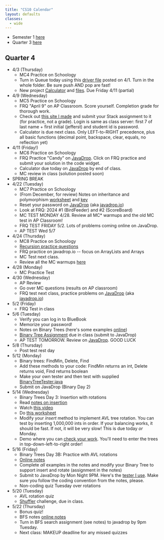 ```yaml
---
title: "CS10 Calendar"
layout: defaults
classes:
  - wide
---
```


- Semester 1 [here](./sem01.md)
- Quarter 3 [here](./q3.md)
## Quarter 4

- 4/3 (Thursday)
	- MC4 Practice on Schoology
	- Turn in Queue today using  this [driver file](../AP_shared/Queue/QueueDriver.java) posted on 4/1. Turn in the whole folder. Be sure push AND pop are fast!
	- New project [Calculator](../AP_shared/Calculator/calculator-instructions.html) and [files](../AP_shared/Calculator.zip). Due Friday 4/11 (partial)
- 4/9 (Wednesday)
	- MC5 Practice on Schoology
	- FRQ "April 9" on AP Classroom. Score yourself. Completion grade for thorough work.
	- Check out [this site I made](https://javadrop-io-019d03a56736.herokuapp.com/) and submit your Stack assignment to it (for practice, not a grade). Login is same as class server: first 7 of last name + first initial (jefferst) and student id is password.
	- Calculator is due next class. Only LEFT-to-RIGHT precedence, plus all basic functions (decimal point, backspace, clear, equals, no reflection yet)
- 4/11 (Friday!)
	- MC6 Practice on Schoology
	- FRQ Practice "Candy" on [JavaDrop](https://javadrop-io-019d03a56736.herokuapp.com/). Click on FRQ practice and submit your solution in the code widget.
	- Calculator due today on [JavaDrop](https://javadrop-io-019d03a56736.herokuapp.com/) by end of class.
	- MC review in class (solution posted soon)
- SPRING BREAK
- 4/22 (Tuesday)
    - MC7 Practice on Schoology
    - (From December, for review) Notes on inheritance and polymorphism [worksheet](../AP_shared/classes/TrickyPolymorphism.pdf) and [key](../AP_shared/classes/TrickyPolymorphismAnswers.pdf)
    - Reset your password on [JavaDrop](https://javadrop-io-019d03a56736.herokuapp.com/) (aka [javadrop.io](https://javadrop.io))
    - Look at FRQ: 2024 #1 (BirdFeeder) and #2 (ScoreBoard)
    - MC TEST MONDAY 4/28. Review all MC* warmups and the old MC test in AP Classroom!
    - FRQ TEST FRIDAY 5/2. Lots of problems coming online on JavaDrop.
    - AP TEST Wed 5/7
- 4/24 (Thursday)
    - MC8 Practice on Schoology
    - [Recursion practice questions](../AP_shared/monster2.pdf)
    - FRQ practice on javadrop.io -- focus on ArrayLists and Arrays
    - MC Test next class.
    - Review all the MC warmups [here](../AP_shared/quiz.html)
- 4/28 (Monday)
    - MC Practice Test
- 4/30 (Wednesday)
    - AP Review
    - Go over MC questions (results on AP classroom)
    - FRQ test next class, practice problems on [JavaDrop](https://javadrop-io-019d03a56736.herokuapp.com/) (aka [javadrop.io](https://javadrop.io))
- 5/2 (Friday)
    - FRQ Test in class
- 5/6 (Tuesday)
    - Verify you can log in to BlueBook
    - Memorize your password!
    - Notes on Binary Trees (here's some examples [online](https://courses.grainger.illinois.edu/cs225/sp2019/notes/bst/))
    - [Binary Tree Assignment](../AP_shared/BinaryTree/binary-tree-1.pdf) due in class (submit to JavaDrop)
    - AP TEST TOMORROW. Review on [JavaDrop](https://javadrop-io-019d03a56736.herokuapp.com/). GOOD LUCK
- 5/8 (Thursday)
    - Post test rest day
- 5/12 (Monday)
    - Binary trees: FindMin, Delete, Find
    - Add these methods to your code: FindMin returns an int, Delete returns void, Find returns boolean
    - Make your own tester and then test with supplied [BinaryTreeTester.java](../AP_shared/BinaryTree/BinaryTreeTester.java)
    - Submit on JavaDrop (Binary Day 2)
- 5/14 (Wednesday)
    - Binary Trees Day 3: Insertion with rotations
    - Read [notes on insertion](../AP_shared/BinaryTree/AVL_Notes.pdf)
    - Watch [this video](https://www.youtube.com/watch?v=JPI-DPizQYk)
    - Do [this worksheet](../AP_shared/BinaryTree/AVL_insert_worksheet.pdf)
    - Modify your *insert* method to implement AVL tree rotation. You can test by inserting 1,000,000 ints in order. If your balancing works, it should be fast. If not, it will be very slow! This is due today *or* Monday.
    - Demo where you can [check your work](https://www.cs.usfca.edu/~galles/visualization/AVLtree.html). You'll need to enter the trees in top-down-left-to-right order!
- 5/16 (Friday)
    - Binary Trees Day 3B: Practice with AVL rotations
    - [Online notes](../AP_shared/BinaryTree/AVL-insert-web.md)
    - Complete *all* examples in the notes and modify your Binary Tree to support insert and rotate (assignment in the notes)
    - Submit to JavaDrop by Mon Night 9PM. Here's the [tester I use](../AP_shared/BinaryTree/BinaryTreeTesterAVL.java). Make sure you follow the coding convention from the notes, please.
    - Non-coding quiz Tuesday over rotations
- 5/20 (Tuesday)
    - AVL rotation quiz
    - [Shuffler](../AP_shared/Shuffler.md) challenge, due in class.
- 5/22 (Thursday)
    - Bonus quiz!
    - BFS notes [online notes](../AP_shared/TreeSearch/bfs.md)
    - Turn in BFS search assignment (see notes) to javadrop by 9pm Tuesday.
    - Next class: MAKEUP deadline for any missed quizzes